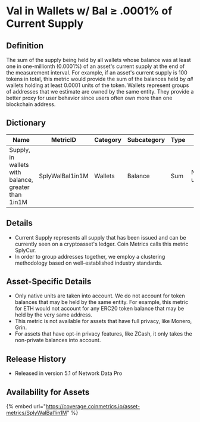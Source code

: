# Val in Wallets w/ Bal ≥ .0001% of Current Supply

## Definition <a href="#definition" id="definition"></a>

The sum of the supply being held by all wallets whose balance was at least one in one-millionth (0.0001%) of an asset's current supply at the end of the measurement interval. For example, if an asset's current supply is 100 tokens in total, this metric would provide the sum of the balances held by _all_ wallets holding at least 0.0001 units of the token. Wallets represent groups of addresses that we estimate are owned by the same entity. They provide a better proxy for user behavior since users often own more than one blockchain address.

## Dictionary <a href="#dictionary" id="dictionary"></a>



| Name                                                | MetricID        | Category | Subcategory | Type | Unit         | Interval |
| --------------------------------------------------- | --------------- | -------- | ----------- | ---- | ------------ | -------- |
| Supply, in wallets with balance, greater than 1in1M | SplyWalBal1in1M | Wallets  | Balance     | Sum  | Native units | 1 day    |

## Details <a href="#details" id="details"></a>

* Current Supply represents all supply that has been issued and can be currently seen on a cryptoasset's ledger. Coin Metrics calls this metric SplyCur.
* In order to group addresses together, we employ a clustering methodology based on well-established industry standards.

## Asset-Specific Details <a href="#asset-specific-details" id="asset-specific-details"></a>

* Only native units are taken into account. We do not account for token balances that may be held by the same entity. For example, this metric for ETH would not account for any ERC20 token balance that may be held by the very same address.
* This metric is not available for assets that have full privacy, like Monero, Grin.
* For assets that have opt-in privacy features, like ZCash, it only takes the non-private balances into account.

## Release History <a href="#release-history" id="release-history"></a>

* Released in version 5.1 of Network Data Pro

## **Availability for Assets** <a href="#availability-for-assets" id="availability-for-assets"></a>

{% embed url="https://coverage.coinmetrics.io/asset-metrics/SplyWalBal1in1M" %}
